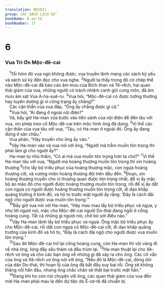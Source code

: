 ```yaml
---
translation: BD2011
group: CÁC SÁCH LỊCH-SỬ
bookName: Ê-xơ-tê 
bookNumber: 17
---
```


<div class="title"><h1>6</h1><h3>Vua Tri Ơn Mộc-đê-cai</h3></div>
<span class="verse et_6_1"> <sup>1</sup>Tối hôm đó vua ngủ không được; vua truyền lệnh mang các sách kỷ yếu và sách sử ký đến đọc cho vua nghe. </span>
<span class="verse et_6_2"><sup>2</sup>Người ta thấy trong đó có chép thể nào Mộc-đê-cai đã báo cáo âm mưu của Bích-than và Tê-rếch, hai quan thái giám của vua, những người có trách nhiệm canh giữ cung môn, đã âm mưu ám sát Vua A-ha-suê-ru. </span>
<span class="verse et_6_3"><sup>3</sup>Vua hỏi, “Mộc-đê-cai có được tưởng thưởng hay tuyên dương gì vì công trạng ấy chăng?”<br/> Các cận thần của vua đáp, “Ông ấy chẳng được gì cả.”<br/></span>
<span class="verse et_6_4"> <sup>4</sup>Vua hỏi, “Ai đang ở ngoài nội điện?”<br/> Vả, bấy giờ Ha-man vừa bước vào tiền sảnh của nội điện để đến tâu với vua, xin phép treo cổ Mộc-đê-cai trên mộc hình ông đã dựng. </span>
<span class="verse et_6_5"><sup>5</sup>Vì thế các cận thần của vua tâu với vua, “Tâu, có Ha-man ở ngoài đó. Ông ấy đang đứng ở sân chầu.”<br/> Vua phán, “Hãy truyền cho ông ấy vào.”<br/></span>
<span class="verse et_6_6"> <sup>6</sup>Vậy Ha-man vào và vua nói với ông, “Người mà trẫm muốn tôn trọng thì phải làm gì cho người ấy?”<br/> Ha-man tự nhủ thầm, “Có ai mà vua muốn tôn trọng hơn ta chứ?” </span>
<span class="verse et_6_7"><sup>7</sup>Vì thế Ha-man tâu với vua, “Người mà hoàng thượng muốn tôn trọng thì xin hoàng thượng </span>
<span class="verse et_6_8"><sup>8</sup>cho lấy bộ triều phục của hoàng thượng mặc, con ngựa hoàng thượng cỡi, và vương miện hoàng thượng đội trên đầu đến. </span>
<span class="verse et_6_9"><sup>9</sup>Ðoạn, xin hoàng thượng truyền cho vị thượng quan được tôn trọng nhất, để vị ấy mặc bộ áo mão đó cho người được hoàng thượng muốn tôn trọng, rồi để vị ấy dắt con ngựa có người được hoàng thượng muốn tôn trọng cỡi, đi dạo khắp quảng trường ở kinh đô, và hô to trước mặt người ấy rằng: ‘Ðây là cách đãi ngộ cho người được vua muốn tôn trọng.’”<br/></span>
<span class="verse et_6_10"> <sup>10</sup>Bấy giờ vua nói với Ha-man, “Hãy mau mau lấy bộ triều phục và ngựa, y như lời ngươi nói, mặc cho Mộc-đê-cai người Do-thái đang ngồi ở cổng hoàng cung. Tất cả những gì ngươi nói, chớ bỏ sót điều nào.”<br/></span>
<span class="verse et_6_11"> <sup>11</sup>Vậy Ha-man lãnh lấy bộ triều phục và ngựa. Ông mặc bộ triều phục ấy cho Mộc-đê-cai, rồi dắt con ngựa có Mộc-đê-cai cỡi, đi dạo khắp quảng trường của kinh đô và hô to, “Ðây là cách đãi ngộ cho người được vua muốn tôn trọng.”<br/></span>
<span class="verse et_6_12"> <sup>12</sup>Sau đó Mộc-đê-cai trở lại cổng hoàng cung, còn Ha-man thì vội vàng đi về nhà ông, lòng đầy sầu thảm và đầu trùm lại. </span>
<span class="verse et_6_13"><sup>13</sup>Ha-man thuật lại cho Xê-rếch vợ ông và cho các bạn ông về những gì đã xảy ra cho ông. Các cố vấn của ông và Xê-rếch vợ ông nói với ông, “Nếu đó là Mộc-đê-cai, dòng dõi của dân Do-thái, thì hoạn lộ của ông đã bắt đầu suy bại rồi. Ông sẽ không thắng nổi hắn đâu, nhưng ông chắc chắn sẽ thất bại trước mặt hắn.”<br/></span>
<span class="verse et_6_14"> <sup>14</sup>Ðang khi họ còn nói chuyện với ông, các quan thái giám của vua đến mời Ha-man phải mau lẹ đến dự tiệc do Ê-xơ-tê đã chuẩn bị.<br/></span>
